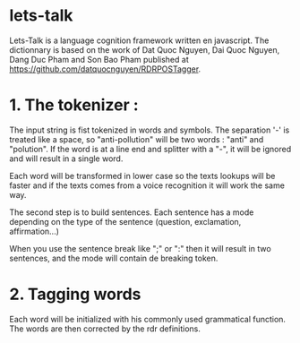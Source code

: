 # lets-talk

Lets-Talk is a language cognition framework written en javascript. The dictionnary is based on the work of 
Dat Quoc Nguyen, Dai Quoc Nguyen, Dang Duc Pham and Son Bao Pham published at https://github.com/datquocnguyen/RDRPOSTagger.

# 1. The tokenizer :

The input string is fist tokenized in words and symbols. The separation '-' is treated like a space, so "anti-pollution" will 
be two words : "anti" and "polution". If the word is at a line end and splitter with a "-", it will be ignored and will result in
a single word.

Each word will be transformed in lower case so the texts lookups will be faster and if the texts comes from a voice recognition 
it will work the same way.

The second step is to build sentences. Each sentence has a mode depending on the type of the sentence 
(question, exclamation, affirmation...)

When you use the sentence break like ";" or ":" then it will result in two sentences, and the mode will contain de breaking token.

# 2. Tagging words

Each word will be initialized with his commonly used grammatical function. The words are then corrected by the rdr definitions.
